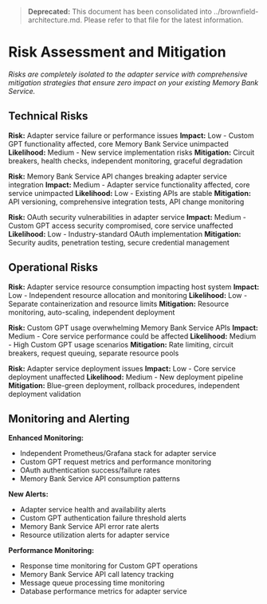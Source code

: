 > **Deprecated:** This document has been consolidated into ../brownfield-architecture.md. Please refer to that file for the latest information.

# Risk Assessment and Mitigation

*Risks are completely isolated to the adapter service with comprehensive mitigation strategies that ensure zero impact on your existing Memory Bank Service.*

## Technical Risks

**Risk:** Adapter service failure or performance issues
**Impact:** Low - Custom GPT functionality affected, core Memory Bank Service unimpacted
**Likelihood:** Medium - New service implementation risks
**Mitigation:** Circuit breakers, health checks, independent monitoring, graceful degradation

**Risk:** Memory Bank Service API changes breaking adapter service integration
**Impact:** Medium - Adapter service functionality affected, core service unimpacted
**Likelihood:** Low - Existing APIs are stable
**Mitigation:** API versioning, comprehensive integration tests, API change monitoring

**Risk:** OAuth security vulnerabilities in adapter service
**Impact:** Medium - Custom GPT access security compromised, core service unaffected
**Likelihood:** Low - Industry-standard OAuth implementation
**Mitigation:** Security audits, penetration testing, secure credential management

## Operational Risks

**Risk:** Adapter service resource consumption impacting host system
**Impact:** Low - Independent resource allocation and monitoring
**Likelihood:** Low - Separate containerization and resource limits
**Mitigation:** Resource monitoring, auto-scaling, independent deployment

**Risk:** Custom GPT usage overwhelming Memory Bank Service APIs
**Impact:** Medium - Core service performance could be affected
**Likelihood:** Medium - High Custom GPT usage scenarios
**Mitigation:** Rate limiting, circuit breakers, request queuing, separate resource pools

**Risk:** Adapter service deployment issues
**Impact:** Low - Core service deployment unaffected
**Likelihood:** Medium - New deployment pipeline
**Mitigation:** Blue-green deployment, rollback procedures, independent deployment validation

## Monitoring and Alerting

**Enhanced Monitoring:** 
- Independent Prometheus/Grafana stack for adapter service
- Custom GPT request metrics and performance monitoring
- OAuth authentication success/failure rates
- Memory Bank Service API consumption patterns

**New Alerts:**
- Adapter service health and availability alerts
- Custom GPT authentication failure threshold alerts
- Memory Bank Service API error rate alerts
- Resource utilization alerts for adapter service

**Performance Monitoring:**
- Response time monitoring for Custom GPT operations
- Memory Bank Service API call latency tracking
- Message queue processing time monitoring
- Database performance metrics for adapter service
